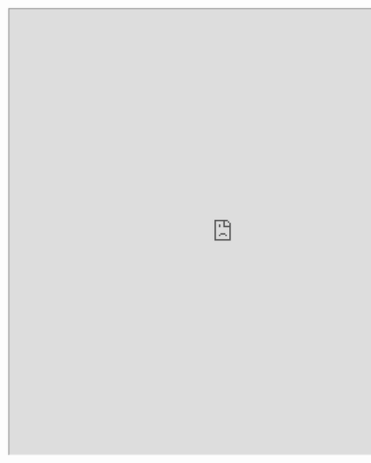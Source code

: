 <iframe
height = 900
width = 900
padding = 0 0
margins = 0 0
src="https://leagueoflegends.fandom.com/wiki/Ziggs/LoL"></iframe>